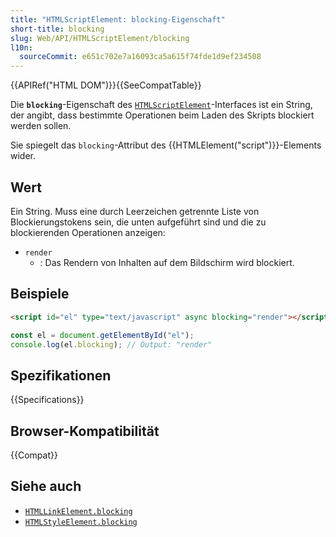 ```yaml
---
title: "HTMLScriptElement: blocking-Eigenschaft"
short-title: blocking
slug: Web/API/HTMLScriptElement/blocking
l10n:
  sourceCommit: e651c702e7a16093ca5a615f74fde1d9ef234508
---
```


{{APIRef("HTML DOM")}}{{SeeCompatTable}}

Die **`blocking`**-Eigenschaft des [`HTMLScriptElement`](/de/docs/Web/API/HTMLScriptElement)-Interfaces ist ein String, der angibt, dass bestimmte Operationen beim Laden des Skripts blockiert werden sollen.

Sie spiegelt das `blocking`-Attribut des {{HTMLElement("script")}}-Elements wider.

## Wert

Ein String. Muss eine durch Leerzeichen getrennte Liste von Blockierungstokens sein, die unten aufgeführt sind und die zu blockierenden Operationen anzeigen:

- `render`
  - : Das Rendern von Inhalten auf dem Bildschirm wird blockiert.

## Beispiele

```html
<script id="el" type="text/javascript" async blocking="render"></script>
```

```js
const el = document.getElementById("el");
console.log(el.blocking); // Output: "render"
```

## Spezifikationen

{{Specifications}}

## Browser-Kompatibilität

{{Compat}}

## Siehe auch

- [`HTMLLinkElement.blocking`](/de/docs/Web/API/HTMLLinkElement/blocking)
- [`HTMLStyleElement.blocking`](/de/docs/Web/API/HTMLStyleElement/blocking)
